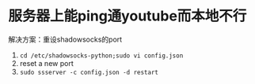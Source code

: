# 服务器上能ping通youtube而本地不行
解决方案：重设shadowsocks的port
1. `cd /etc/shadowsocks-python;sudo vi config.json`
2. reset a new port
3. `sudo ssserver -c config.json -d restart`